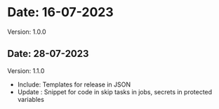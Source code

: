 # Date: 16-07-2023

Version: 1.0.0

## Date: 28-07-2023

Version: 1.1.0

- Include: Templates for release in JSON
- Update : Snippet for code in skip tasks in jobs, secrets in protected variables
